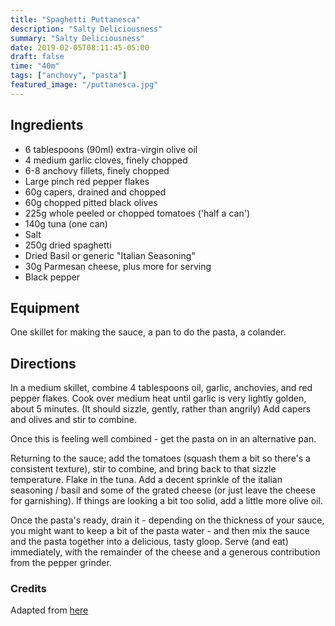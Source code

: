 ```yaml
---
title: "Spaghetti Puttanesca"
description: "Salty Deliciousness"
summary: "Salty Deliciousness"
date: 2019-02-05T08:11:45-05:00
draft: false
time: "40m"
tags: ["anchovy", "pasta"]
featured_image: "/puttanesca.jpg"
---
```


## Ingredients

- 6 tablespoons (90ml) extra-virgin olive oil
- 4 medium garlic cloves, finely chopped
- 6-8 anchovy fillets, finely chopped
- Large pinch red pepper flakes
- 60g capers, drained and chopped
- 60g chopped pitted black olives
- 225g whole peeled or chopped tomatoes ('half a can')
- 140g tuna (one can)
- Salt
- 250g dried spaghetti
- Dried Basil or generic "Italian Seasoning"
- 30g Parmesan cheese, plus more for serving
- Black pepper

## Equipment

One skillet for making the sauce, a pan to do the pasta, a colander.

## Directions

In a medium skillet, combine 4 tablespoons oil, garlic, anchovies, and red pepper flakes. Cook over medium heat until garlic is very lightly golden, about 5 minutes. (It should sizzle, gently, rather than angrily) Add capers and olives and stir to combine.

Once this is feeling well combined - get the pasta on in an alternative pan.

Returning to the sauce; add the tomatoes (squash them a bit so there's a consistent texture), stir to combine, and bring back to that sizzle temperature. Flake in the tuna. Add a decent sprinkle of the italian seasoning / basil and some of the grated cheese (or just leave the cheese for garnishing). If things are looking a bit too solid, add a little more olive oil.

Once the pasta's ready, drain it - depending on the thickness of your sauce, you might want to keep a bit of the pasta water - and then mix the sauce and the pasta together into a delicious, tasty gloop. Serve (and eat) immediately, with the remainder of the cheese and a generous contribution from the pepper grinder.

### Credits

Adapted from [here](https://www.seriouseats.com/spaghetti-puttanesca-pasta-week-capers-olives-anchovies-recipe)







